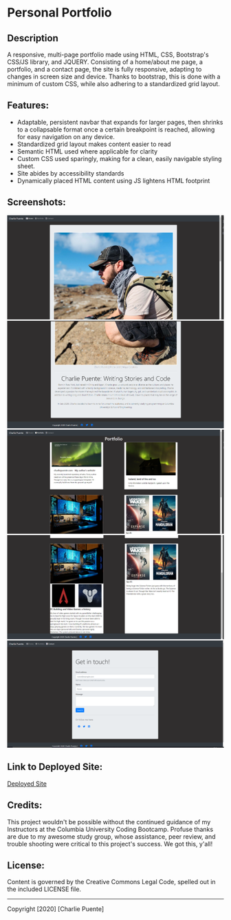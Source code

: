 # Personal Portfolio

## Description

A responsive, multi-page portfolio made using HTML, CSS, Bootstrap's CSS/JS library, and JQUERY. Consisting of a home/about me page, a portfolio, and a contact page, the site is fully responsive, adapting to changes in screen size and device. Thanks to bootstrap, this is done with a minimum of custom CSS, while also adhering to a standardized grid layout.

## Features:

- Adaptable, persistent navbar that expands for larger pages, then shrinks to a collapsable format once a certain breakpoint is reached, allowing for easy navigation on any device.
- Standardized grid layout makes content easier to read
- Semantic HTML used where applicable for clarity
- Custom CSS used sparingly, making for a clean, easily navigable styling sheet.
- Site abides by accessibility standards
- Dynamically placed HTML content using JS lightens HTML footprint

## Screenshots:

![About Me part 1](assets/images/about1.png)
![About Me Part 2](assets/images/about2.png)
![Portfolio Part 1](assets/images/portfolio1.png)
![Portfolio Part 2](assets/images/portfolio2.png)
![Contact page](assets/images/contact1.png)

## Link to Deployed Site:

[Deployed Site](https://puentebravo.github.io)

## Credits:

This project wouldn't be possible without the continued guidance of my Instructors at the Columbia University Coding Bootcamp. Profuse thanks are due to my awesome study group, whose assistance, peer review, and trouble shooting were critical to this project's success. We got this, y'all!

## License:

Content is governed by the Creative Commons Legal Code, spelled out in the included LICENSE file.

---

Copyright [2020] [Charlie Puente]
